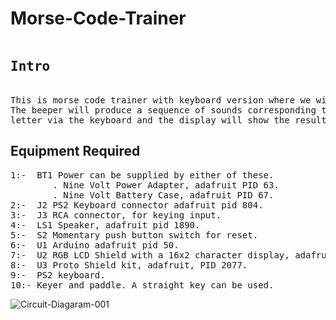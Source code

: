 # Morse-Code-Trainer
<pre>
<h2>Intro</h2>
This is morse code trainer with keyboard version where we will Connect a keyboard, a beeper and a display to the Arduino. 
The beeper will produce a sequence of sounds corresponding to a randomly picked character then we will input the corresponding
letter via the keyboard and the display will show the results (right vs. wrong + correct answer).
</pre>
## Equipment Required
<pre>
1:-  BT1 Power can be supplied by either of these.
        . Nine Volt Power Adapter, adafruit PID 63.
        . Nine Volt Battery Case, adafruit PID 67.
2:-  J2 PS2 Keyboard connector adafruit pid 804.
3:-  J3 RCA connector, for keying input.
4:-  LS1 Speaker, adafruit pid 1890.
5:-  S2 Momentary push button switch for reset.
6:-  U1 Arduino adafruit pid 50.
7:-  U2 RGB LCD Shield with a 16x2 character display, adafruit PID 714.
8:-  U3 Proto Shield kit, adafruit, PID 2077.
9:-  PS2 keyboard.
10:- Keyer and paddle. A straight key can be used.
</pre>

![Circuit-Diagaram-001](https://user-images.githubusercontent.com/106174790/175063364-ced09d17-ec7f-4a0a-b1aa-5ab7842960a4.PNG)
